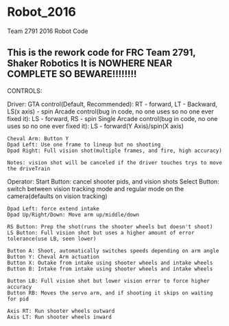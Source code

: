 # Robot_2016
Team 2791 2016 Robot Code

This is the rework code for FRC Team 2791, Shaker Robotics
It is NOWHERE NEAR COMPLETE SO BEWARE!!!!!!!!
------------------------------------------------------------
CONTROLS:

Driver:
    GTA control(Default, Recommended): RT - forward, LT - Backward, LS(x axis) - spin
    Arcade control(bug in code, no one uses so no one ever fixed it): LS - forward, RS - spin
    Single Arcade control(bug in code, no one uses so no one ever fixed it): LS - forward(Y Axis)/spin(X axis)

    Cheval Arm: Button Y
    Dpad Left: Use one frame to lineup but no shooting
    Dpad Right: Full vision shot(multiple frames, and fire, high accuracy)

    Notes: vision shot will be canceled if the driver touches trys to move the driveTrain
Operator:
    Start Button: cancel shooter pids, and vision shots
    Select Button: switch between vision tracking mode and regular mode on the camera(defaults on vision tracking)

    Dpad Left: force extend intake
    Dpad Up/Right/Down: Move arm up/middle/down

    RS Button: Prep the shot(runs the shooter wheels but doesn't shoot)
    LS Button: Full vision shot but uses a higher amount of error tolerance(use LB, seen lower)

    Button A: Shoot, automatically switches speeds depending on arm angle
    Button Y: Cheval Arm actuation
    Button X: Outake from intake using shooter wheels and intake wheels
    Button B: Intake from intake using shooter wheels and intake wheels

    Button LB: Full vision shot but lower vision error to force higher accuracy
    Button RB: Moves the servo arm, and if shooting it skips on waiting for pid

    Axis RT: Run shooter wheels outward
    Axis LT: Run shooter wheels inward



